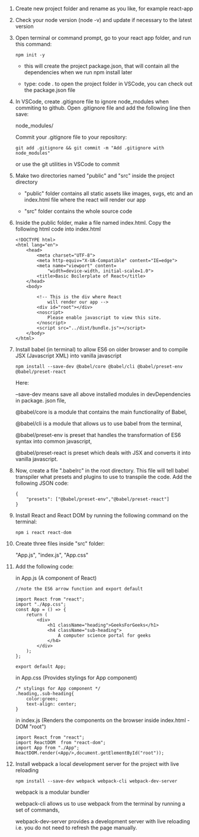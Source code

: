 1) Create new project folder and rename as you like, for example react-app

2) Check your node version (node -v) and update if necessary to the latest version

3) Open terminal or command prompt, go to your react app folder, and run this
   command:

    ```
    npm init -y
    ```

    - this will create the project package.json, that will contain all the 
    dependencies when we run npm install later

    - type: code . to open the project folder in VSCode, you can check out the 
    package.json file

4) In VSCode, create .gitignore file to ignore node_modules when commiting to github.
   Open .gitignore file and add the following line then save:
   
   node_modules/

   Commit your .gitignore file to your repository:

    ```
    git add .gitignore && git commit -m "Add .gitignore with node_modules"
    ```

   or use the git utilities in VSCode to commit

5) Make two directories named "public" and "src" inside the project directory
    - "public" folder contains all static assets like images, svgs, etc
      and an index.html file where the react will render our app

    - "src" folder contains the whole source code

6) Inside the public folder, make a file named index.html. 
   Copy the following html code into index.html

    ```
    <!DOCTYPE html>
    <html lang="en">
        <head>
            <meta charset="UTF-8">
            <meta http-equiv="X-UA-Compatible" content="IE=edge">
            <meta name="viewport" content=
                "width=device-width, initial-scale=1.0">
            <title>Basic Boilerplate of React</title>
        </head>
        <body>

            <!-- This is the div where React 
                will render our app -->
            <div id="root"></div>
            <noscript>
                Please enable javascript to view this site.
            </noscript>
            <script src="../dist/bundle.js"></script>
        </body>
    </html>
    ```

7) Install babel (in terminal) to allow ES6 on older browser and to compile JSX
   (Javascript XML) into vanilla javascript

    ```
    npm install --save-dev @babel/core @babel/cli @babel/preset-env @babel/preset-react
    ```

    Here:

    –save-dev means save all above installed modules in devDependencies in package.
     json file,

    @babel/core is a module that contains the main functionality of Babel,

    @babel/cli is a module that allows us to use babel from the terminal,

    @babel/preset-env is preset that handles the transformation of ES6 syntax into
    common javascript,

    @babel/preset-react is preset which deals with JSX and converts it into vanilla
    javascript.

8) Now, create a file ".babelrc" in the root directory. This file will tell babel
   transpiler what presets and plugins to use to transpile the code. 
   Add the following JSON code:

    ```
    {
        "presets": ["@babel/preset-env","@babel/preset-react"]
    }
    ```

9) Install React and React DOM by running the following command on the terminal:

    ```
    npm i react react-dom
    ```

10) Create three files inside "src" folder:
    
    "App.js", "index.js", "App.css"

11) Add the following code:

    in App.js (A component of React)

    ```
    //note the ES6 arrow function and export default

    import React from "react";
    import "./App.css";
    const App = () => {
        return (
            <div>
                <h1 className="heading">GeeksForGeeks</h1>
                <h4 className="sub-heading">
                    A computer science portal for geeks
                </h4>
            </div>
        );
    };

    export default App;   
    ```

    in App.css (Provides stylings for App component)

    ```
    /* stylings for App component */
    .heading,.sub-heading{
        color:green;
        text-align: center;
    }    
    ```

    in index.js 
        (Renders the components on the browser inside index.html - DOM "root")

    ```
    import React from "react";
    import ReactDOM  from "react-dom";
    import App from "./App";
    ReactDOM.render(<App/>,document.getElementById("root"));    
    ```

12) Install webpack a local development server for the project with live reloading

    ```
    npm install --save-dev webpack webpack-cli webpack-dev-server
    ```

    webpack is a modular bundler

    webpack-cli allows us to use webpack from the terminal by running 
    a set of commands,

    webpack-dev-server provides a development server with live reloading
    i.e. you do not need to refresh the page manually.